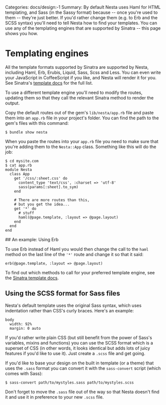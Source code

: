 Categories: docs/design:-1
Summary: By default Nesta uses Haml for HTML templating, and Sass (in the Sassy format) because -- once you're used to them -- they're just better. If you'd rather change them (e.g. to Erb and the SCSS syntax) you'll need to tell Nesta how to find your templates. You can use any of the templating engines that are supported by Sinatra -- this page shows you how.

# Templating engines

All the template formats supported by Sinatra are supported by Nesta,
including Haml, Erb, Erubis, Liquid, Sass, Scss and Less. You can even
write your JavaScript in CoffeeScript if you like, and Nesta will render
it for you. See Sinatra's [template docs][template-docs] for the full
list.

To use a different template engine you'll need to modify the routes,
updating them so that they call the relevant Sinatra method to render
the output.

Copy the default routes out of the gem's `lib/nesta/app.rb` file and
paste them into an `app.rb` file in your project's folder. You can find
the path to the gem's files with this command:

    $ bundle show nesta

When you paste the routes into your `app.rb` file you need to make sure
that you're adding them to the `Nesta::App` class. Something like this
will do the job:

    $ cd mysite.com
    $ cat app.rb
    module Nesta
      class App
        get '/css/:sheet.css' do
          content_type 'text/css', :charset => 'utf-8'
          sass(params[:sheet].to_sym)
        end

        # There are more routes than this,
        # but you get the idea...
        get '*' do
          # stuff
          haml(@page.template, :layout => @page.layout)
        end
      end
    end

## An example: Using Erb

To use Erb instead of Haml you would then change the call to the `haml`
method on the last line of the `'*'` route and change it so that it
said:

    erb(@page.template, :layout => @page.layout)

To find out which methods to call for your preferred template engine,
see the [Sinatra template docs][template-docs].

## Using the SCSS format for Sass files

Nesta's default template uses the original Sass syntax, which uses
indentation rather than CSS's curly braces. Here's an example:

    body
      width: 92%
      margin: 0 auto

If you'd rather write plain CSS (but still benefit from the power of
Sass's variables, mixins and functions) you can use the SCSS format
which is a superset of CSS (in other words, it looks identical but adds
lots of juicy features if you'd like to use it). Just create a `.scss`
file and get going. 

If you'd like to base your design on the built in template (or a theme)
that uses the `.sass` format you can convert it with the `sass-convert`
script (which comes with Sass):

    $ sass-convert path/to/mystyles.sass path/to/mystyles.scss

Don't forget to move the `.sass` file out of the way so that Nesta
doesn't find it and use it in preference to your new `.scss` file.

[sinatra]: http://www.sinatrarb.com
[template-docs]: http://www.sinatrarb.com/intro.html#Views%20/%20Templates
[route-docs]: http://www.sinatrarb.com/intro.html#Routes
